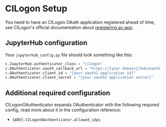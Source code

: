 # CILogon Setup

You need to have an CILogon OAuth application registered ahead of time, see
CILogon's official documentation about [registering an app].

[registering an app]: https://www.cilogon.org/oidc

## JupyterHub configuration

Your `jupyterhub_config.py` file should look something like this:

```python
c.JupyterHub.authenticator_class = "cilogon"
c.OAuthenticator.oauth_callback_url = "https://[your-domain]/hub/oauth_callback"
c.OAuthenticator.client_id = "[your oauth2 application id]"
c.OAuthenticator.client_secret = "[your oauth2 application secret]"
```

## Additional required configuration

CILogonOAuthenticator expands OAuthenticator with the following required config,
read more about it in the configuration reference:

- {attr}`.CILogonOAuthenticator.allowed_idps`
